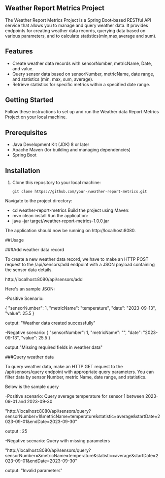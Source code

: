 ## Weather Report Metrics Project

The Weather Report Metrics Project is a Spring Boot-based RESTful API service that allows you to manage and query weather data. It provides endpoints for creating weather data records, querying data based on various parameters, and to calculate statistics(min,max,average and sum).

## Features

- Create weather data records with sensorNumber, metricName, Date, and value.
- Query sensor data based on sensorNumber, metricName, date range, and statistics (min, max, sum, average).
- Retrieve statistics for specific metrics within a specified date range.

## Getting Started

Follow these instructions to set up and run the Weather data Report Metrics Project on your local machine.

## Prerequisites

- Java Development Kit (JDK) 8 or later
- Apache Maven (for building and managing dependencies)
- Spring Boot

## Installation

1. Clone this repository to your local machine:

   ```shell
   git clone https://github.com/your-/weather-report-metrics.git

Navigate to the project directory:
  - cd weather-report-metrics
  Build the project using Maven:
  - mvn clean install
  Run the application:
  - java -jar target/weather-report-metrics-1.0.0.jar

The application should now be running on http://localhost:8080.

##Usage

###Add weather data record

To create a new weather data record, we have to make an HTTP POST request to the /api/sensors/add endpoint with a JSON payload containing the sensor data details. 

http://localhost:8080/api/sensors/add

Here's an sample JSON:

-Positive Scenario:

{
  "sensorNumber": 1,
  "metricName": "temperature",
  "date": "2023-09-13",
  "value": 25.5
}

output: "Weather data created successfully"

 -Negative scenario:
{
  "sensorNumber": 1,
  "metricName": "",
  "date": "2023-09-13",
  "value": 25.5
}

output:"Missing required fields in weather data"

###Query weather data

To query weather data, make an HTTP GET request to the /api/sensors/query endpoint with appropriate query parameters. You can filter data by sensor Number, metric Name, date range, and statistics.

Below is the sample query

 -Positive scenario: 
 Query average temperature for sensor 1 between 2023-09-01 and 2023-09-30

"http://localhost:8080/api/sensors/query?sensorNumber=1&metricName=temperature&statistic=average&startDate=2023-09-01&endDate=2023-09-30"

output : 25

 -Negative scenario:
Query with missing parameters 

"http://localhost:8080/api/sensors/query?sensorNumber=&metricName=temperature&statistic=average&startDate=2023-09-01&endDate=2023-09-30"

output: "Invalid parameters" 


